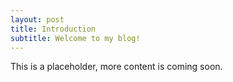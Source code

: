 ```yaml
---
layout: post
title: Introduction
subtitle: Welcome to my blog!
---
```


This is a placeholder, more content is coming soon.

